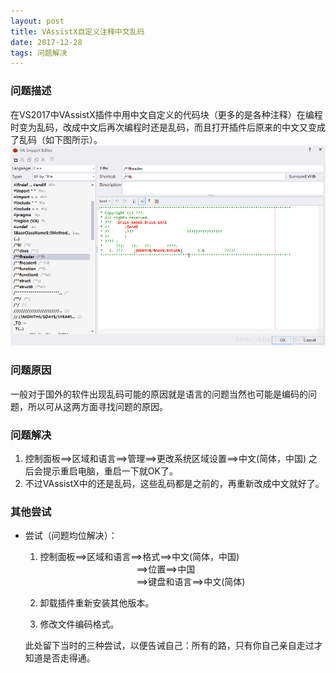 ```yaml
---
layout: post
title: VAssistX自定义注释中文乱码
date: 2017-12-28
tags: 问题解决
---
```


### 问题描述
在VS2017中VAssistX插件中用中文自定义的代码块（更多的是各种注释）在编程时变为乱码，改成中文后再次编程时还是乱码，而且打开插件后原来的中文又变成了乱码（如下图所示）。
![box3](/images/post/2017-12-28-VAssistX自定义注释中文乱码/20170623142201660.png)
### 问题原因
一般对于国外的软件出现乱码可能的原因就是语言的问题当然也可能是编码的问题，所以可从这两方面寻找问题的原因。
### 问题解决
1. 控制面板==>区域和语言==>管理==>更改系统区域设置==>中文(简体，中国)  之后会提示重启电脑，重启一下就OK了。
2. 不过VAssistX中的还是乱码，这些乱码都是之前的，再重新改成中文就好了。
### 其他尝试
* 尝试（问题均位解决）：
    1. 控制面板==>区域和语言==>格式==>中文(简体，中国)     
    　　　　　　　　　　　==>位置==>中国    
    　　　　　　　　　　　==>键盘和语言==>中文(简体)  

    2. 卸载插件重新安装其他版本。     

    3. 修改文件编码格式。     

    此处留下当时的三种尝试，以便告诫自己：所有的路，只有你自己亲自走过才知道是否走得通。




